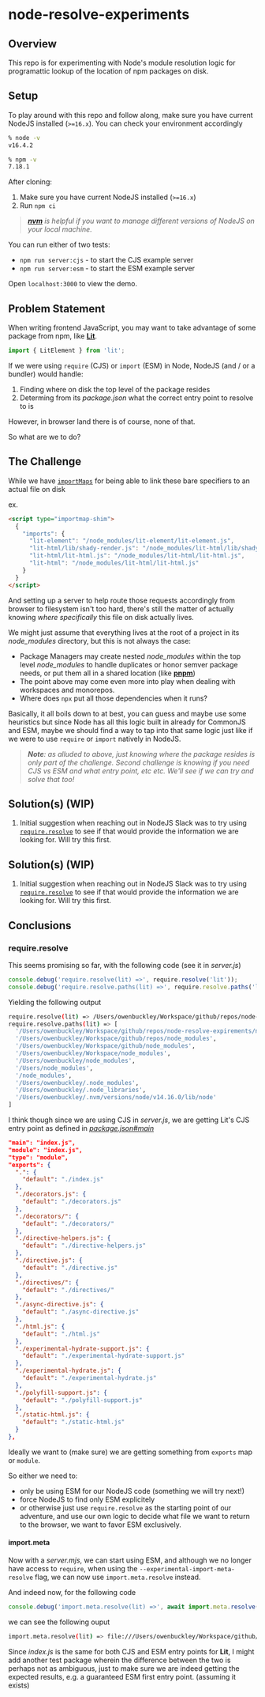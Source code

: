 # node-resolve-experiments

## Overview

This repo is for experimenting with Node's module resolution logic for programattic lookup of the location of npm packages on disk.

## Setup

To play around with this repo and follow along, make sure you have current NodeJS installed (`>=16.x`).  You can check your environment accordingly

```sh
% node -v
v16.4.2

% npm -v
7.18.1
```


After cloning:

1. Make sure you have current NodeJS installed (`>=16.x`)
1. Run `npm ci`

> _[**nvm**](https://github.com/nvm-sh/nvm) is helpful if you want to manage different versions of NodeJS on your local machine._

You can run either of two tests:
- `npm run server:cjs` - to start the CJS example server
- `npm run server:esm` - to start the ESM example server

Open `localhost:3000` to view the demo.

## Problem Statement

When writing frontend JavaScript, you may want to take advantage of some package from npm, like [**Lit**](https://lit.dev/).

```js
import { LitElement } from 'lit';
```

If we were using `require` (CJS) or `import` (ESM) in Node, NodeJS (and / or a bundler) would handle:

1. Finding where on disk the top level of the package resides
1. Determing from its _package.json_ what the correct entry point to resolve to is

However, in browser land there is of course, none of that.

So what are we to do?

## The Challenge

While we have [`importMaps`](https://github.com/WICG/import-maps) for being able to link these bare specifiers to an actual file on disk

ex.
```html
<script type="importmap-shim">
  {
    "imports": {
      "lit-element": "/node_modules/lit-element/lit-element.js",
      "lit-html/lib/shady-render.js": "/node_modules/lit-html/lib/shady-render.js",
      "lit-html/lit-html.js": "/node_modules/lit-html/lit-html.js",
      "lit-html": "/node_modules/lit-html/lit-html.js"
    }
  }
</script>
```

And setting up a server to help route those requests accordingly from browser to filesystem isn't too hard, there's still the matter of actually knowing _where specifically_ this file on disk actually lives.  

We might just assume that everything lives at the root of a project in its _node_modules_ directory, but this is not always the case:
- Package Managers may create nested _node_modules_ within the top level _node_modules_ to handle duplicates or honor semver package needs, or put them all in a shared location (like [**pnpm**](https://pnpm.io/))
- The point above may come even more into play when dealing with workspaces and monorepos.
- Where does `npx` put all those dependencies when it runs?


Basically, it all boils down to at best, you can guess and maybe use some heuristics but since Node has all this logic built in already for CommonJS and ESM, maybe we should find a way to tap into that same logic just like if we were to use  `require` or `import` natively in NodeJS.

> _**Note**: as alluded to above, just knowing where the package resides is only part of the challenge.  Second challenge is knowing if you need CJS vs ESM and what entry point, etc etc.  We'll see if we can try and solve that too!_

## Solution(s) (WIP)

1. Initial suggestion when reaching out in NodeJS Slack was to try using [`require.resolve`](https://nodejs.org/api/modules.html#modules_require_resolve_request_options) to see if that would provide the information we are looking for.  Will try this first.


## Solution(s) (WIP)

1. Initial suggestion when reaching out in NodeJS Slack was to try using [`require.resolve`](https://nodejs.org/api/modules.html#modules_require_resolve_request_options) to see if that would provide the information we are looking for.  Will try this first.

## Conclusions

### require.resolve

This seems promising so far, with the following code (see it in _server.js_)
```js
console.debug('require.resolve(lit) =>', require.resolve('lit'));
console.debug('require.resolve.paths(lit) =>', require.resolve.paths('lit'));
```

Yielding the following output
```sh
require.resolve(lit) => /Users/owenbuckley/Workspace/github/repos/node-resolve-expirements/node_modules/lit/index.js
require.resolve.paths(lit) => [
  '/Users/owenbuckley/Workspace/github/repos/node-resolve-expirements/node_modules',
  '/Users/owenbuckley/Workspace/github/repos/node_modules',
  '/Users/owenbuckley/Workspace/github/node_modules',
  '/Users/owenbuckley/Workspace/node_modules',
  '/Users/owenbuckley/node_modules',
  '/Users/node_modules',
  '/node_modules',
  '/Users/owenbuckley/.node_modules',
  '/Users/owenbuckley/.node_libraries',
  '/Users/owenbuckley/.nvm/versions/node/v14.16.0/lib/node'
]
```

I think though since we are using CJS in _server.js_, we are getting Lit's CJS entry point as defined in [_package.json#main_](https://unpkg.com/browse/lit@2.0.0-rc.2/package.json)
```json
"main": "index.js",
"module": "index.js",
"type": "module",
"exports": {
  ".": {
    "default": "./index.js"
  },
  "./decorators.js": {
    "default": "./decorators.js"
  },
  "./decorators/": {
    "default": "./decorators/"
  },
  "./directive-helpers.js": {
    "default": "./directive-helpers.js"
  },
  "./directive.js": {
    "default": "./directive.js"
  },
  "./directives/": {
    "default": "./directives/"
  },
  "./async-directive.js": {
    "default": "./async-directive.js"
  },
  "./html.js": {
    "default": "./html.js"
  },
  "./experimental-hydrate-support.js": {
    "default": "./experimental-hydrate-support.js"
  },
  "./experimental-hydrate.js": {
    "default": "./experimental-hydrate.js"
  },
  "./polyfill-support.js": {
    "default": "./polyfill-support.js"
  },
  "./static-html.js": {
    "default": "./static-html.js"
  }
},
```

Ideally we want to (make sure) we are getting something from `exports` map or `module`.

So either we need to:
- only be using ESM for our NodeJS code (something we will try next!)
- force NodeJS to find only ESM explicitely
- or otherwise just use `require.resolve` as the starting point of our adventure, and use our own logic to decide what file we want to return to the browser, we want to favor ESM exclusively.


#### import.meta

Now with a _server.mjs_, we can start using ESM, and although we no longer have access to `require`, when using the `--experimental-import-meta-resolve` flag, we can now use `import.meta.resolve` instead.

And indeed now, for the following code
```js
console.debug('import.meta.resolve(lit) =>', await import.meta.resolve('lit'));
```

we can see the following ouput
```sh
import.meta.resolve(lit) => file:///Users/owenbuckley/Workspace/github/repos/node-resolve-experiments/node_modules/lit/index.js
```

Since _index.js_ is the same for both CJS and ESM entry points for **Lit**, I might add another test package wherein the difference between the two is perhaps not as ambiguous, just to make sure we are indeed getting the expected results, e.g. a guaranteed ESM first entry point.  (assuming it exists)